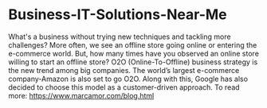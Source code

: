 # Business-IT-Solutions-Near-Me
What's a business without trying new techniques and tackling more challenges? More often, we see an offline store going online or entering the e-commerce world. But, how many times have you observed an online store willing to start an offline store? O2O (Online-To-Offline) business strategy is the new trend among big companies. The world’s largest e-commerce company-Amazon is also set to go O2O. Along with this, Google has also decided to choose this model as a customer-driven approach. To read more: https://www.marcamor.com/blog.html
